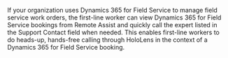 

If your organization uses Dynamics 365 for Field Service to manage field service work orders, 
the first-line worker can view Dynamics 365 for Field Service bookings from Remote Assist and 
quickly call the expert listed in the Support Contact field when needed. This enables first-line workers 
to do heads-up, hands-free calling through HoloLens in the context of a Dynamics 365 for Field Service booking.
